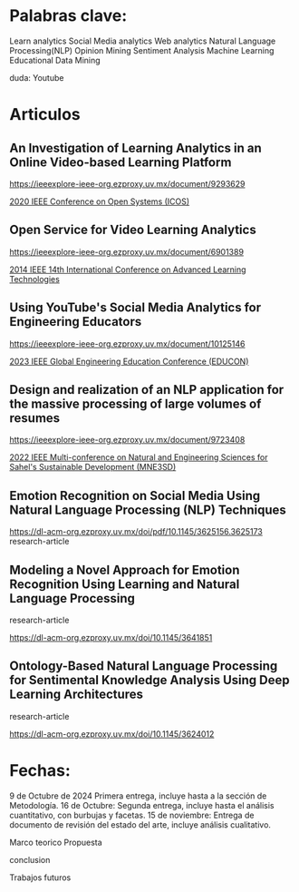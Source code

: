 

# Palabras clave:

Learn analytics
Social Media analytics
Web analytics
Natural Language Processing(NLP)
Opinion Mining
Sentiment Analysis
Machine Learning
Educational Data Mining

duda: Youtube

# Articulos


## An Investigation of Learning Analytics in an Online Video-based Learning Platform

https://ieeexplore-ieee-org.ezproxy.uv.mx/document/9293629

[2020 IEEE Conference on Open Systems (ICOS)](https://ieeexplore-ieee-org.ezproxy.uv.mx/xpl/conhome/9293620/proceeding)


## Open Service for Video Learning Analytics

https://ieeexplore-ieee-org.ezproxy.uv.mx/document/6901389

[2014 IEEE 14th International Conference on Advanced Learning Technologies](https://ieeexplore-ieee-org.ezproxy.uv.mx/xpl/conhome/6901366/proceeding)


## Using YouTube's Social Media Analytics for Engineering Educators

https://ieeexplore-ieee-org.ezproxy.uv.mx/document/10125146

[2023 IEEE Global Engineering Education Conference (EDUCON)](https://ieeexplore-ieee-org.ezproxy.uv.mx/xpl/conhome/10125098/proceeding)


## Design and realization of an NLP application for the massive processing of large volumes of resumes

https://ieeexplore-ieee-org.ezproxy.uv.mx/document/9723408

[2022 IEEE Multi-conference on Natural and Engineering Sciences for Sahel's Sustainable Development (MNE3SD)](https://ieeexplore-ieee-org.ezproxy.uv.mx/xpl/conhome/9723033/proceeding)

## Emotion Recognition on Social Media Using Natural Language Processing (NLP) Techniques

https://dl-acm-org.ezproxy.uv.mx/doi/pdf/10.1145/3625156.3625173
research-article


## Modeling a Novel Approach for Emotion Recognition Using Learning and Natural Language Processing

research-article

https://dl-acm-org.ezproxy.uv.mx/doi/10.1145/3641851


## Ontology-Based Natural Language Processing for Sentimental Knowledge Analysis Using Deep Learning Architectures

research-article

https://dl-acm-org.ezproxy.uv.mx/doi/10.1145/3624012






# Fechas:

9 de Octubre de 2024 Primera entrega, incluye hasta a la sección de Metodología.
16 de Octubre: Segunda entrega, incluye hasta el análisis cuantitativo, con burbujas y facetas.
15 de noviembre: Entrega de documento de revisión del estado del arte, incluye análisis cualitativo.






Marco teorico
Propuesta


conclusion

Trabajos futuros